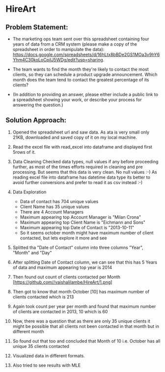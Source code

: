 # HireArt

## Problem Statement:
- The marketing ops team sent over this spreadsheet containing four years of data from a CRM system (please make a copy of the spreadsheet in order to manipulate the data): https://docs.google.com/spreadsheets/d/16hLtx8bBDe2GS1MOa3v9hY6Yhm4C30koLoCpiIJ5WDg/edit?usp=sharing. 

- The team wants to find the month they're likely to contact the most clients, so they can schedule a product upgrade announcement. Which month does the team tend to contact the greatest percentage of its clients?

- (In addition to providing an answer, please either include a public link to a spreadsheet showing your work, or describe your process for answering the question.)

## Solution Approach:

1. Opened the spreadsheet url and saw data. As ata is very small only 21KB, downloaded and saved copy of it on my local machine.

2. Read the excel file with read_excel into dataframe and displayed first  5rows of it.

3. Data Cleaning
   Checked data types, null values if any before proceeding further, as most of the times efforts required in cleaning and pre processing. But seems that this data is very clean. No null values :-)
   As reading excel file into dataframe has datetime data type its better to avoid further conversions and prefer to read it as csv instead :-)
   
4. Data Exploration
   -  Data of contact has 704 unique values
   -  Client Name has 35 unique values
   -  There are 4 Account Managers
   -  Maximum appearing top Account Manager is "Milan Crona"
   -  Maximum appearing top Client Name is "Eichmann and Sons"
   -  Maximum appearing top Date of Contact is "2013-10-11"
   -  So it seems october month might have maximum number of client contacted, but lets explore it more and see
   
 5. Splitted tha "Date of Contact" column into three columns "Year", "Month" and "Day"
 6. After splitting Date of Contact column, we can see that this has 5 Years of data and maximum appearing top year is 2014
 7. Then found out count of clients contacted per Month
     [https://github.com//vaishalilambe/HireArt/1.png]
 8. Then got to know that month October [10] has maximum number of clients contacted which is 213
 9. Again took count per year per month and found that maximum number of clients are contacted in 2013, 10 which is 60
 10. Now, there was a question that as there are only 35 unique clients it might be possible that all clients not been contacted in that month but in different month
 11. So found out that too and concluded that Month of 10 i.e. October has all unique 35 clients contacted 
 12. Visualized data in different formats.
 13. Also tried to see results with MLE
 
 




